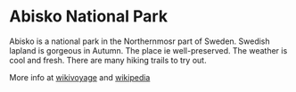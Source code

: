 # Abisko National Park

Abisko is a national park in the Northernmosr part of Sweden. Swedish lapland is gorgeous in Autumn. The place ie well-preserved. The weather is cool and fresh. There are many hiking trails to try out.

More info at [wikivoyage](https://en.wikivoyage.org/wiki/Abisko_and_Björkliden) and [wikipedia](https://en.wikipedia.org/wiki/Abisko)

